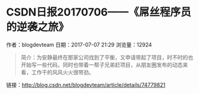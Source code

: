 # CSDN日报20170706——《屌丝程序员的逆袭之旅》
作者：blogdevteam
日期：2017-07-07 21:29
浏览量：12924
> 简介：为安静最终在那家公司找到了平衡，又申请带起了项目，时不时的也开始写一些代码，同时也带着一帮子兄弟赶项目，从朋友圈发布的动态来看，工作干的风风火火很带劲。

 链接：http://blog.csdn.net/blogdevteam/article/details/74779821
